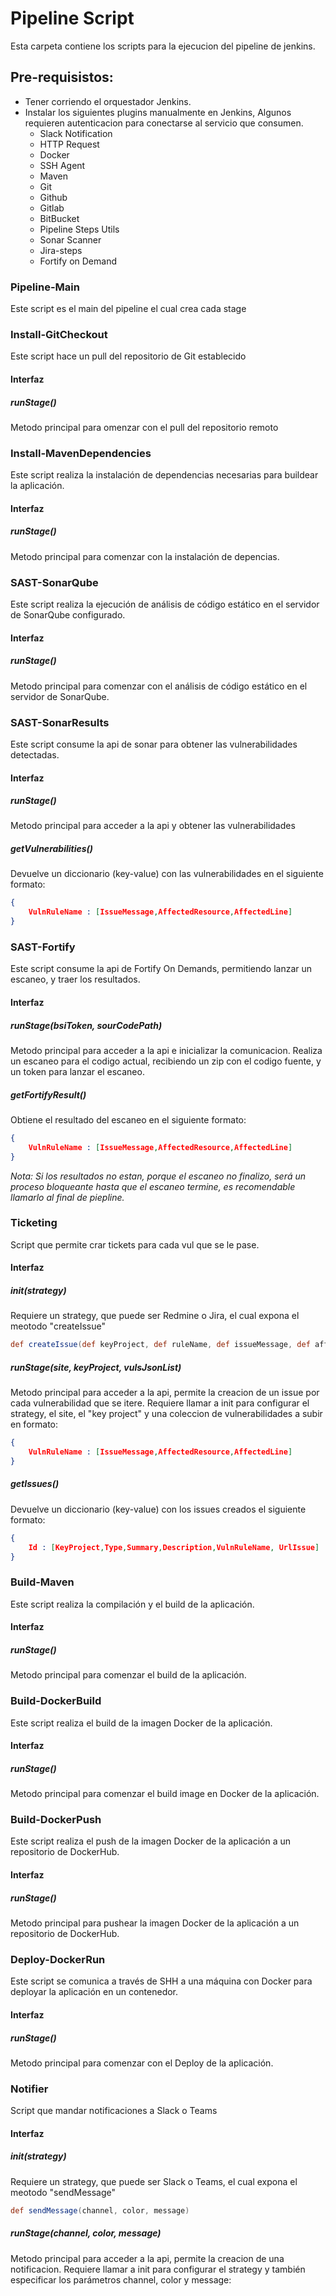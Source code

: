 # Pipeline Script
Esta carpeta contiene los scripts para la ejecucion del pipeline de jenkins.

## Pre-requisistos:
- Tener corriendo el orquestador Jenkins.
- Instalar los siguientes plugins manualmente en Jenkins, Algunos requieren autenticacion para conectarse al servicio que consumen.
	- Slack Notification
	- HTTP Request
	- Docker
	- SSH Agent
	- Maven
	- Git
	- Github
	- Gitlab
	- BitBucket
	- Pipeline Steps Utils
	- Sonar Scanner
	- Jira-steps
	- Fortify on Demand


### Pipeline-Main
Este script es el main del pipeline el cual crea cada stage


### Install-GitCheckout
Este script hace un pull del repositorio de Git establecido

#### Interfaz
##### runStage()
Metodo principal para omenzar con el pull del repositorio remoto


### Install-MavenDependencies
Este script realiza la instalación de dependencias necesarias para buildear la aplicación.

#### Interfaz
##### runStage()
Metodo principal para comenzar con la instalación de depencias.


### SAST-SonarQube
Este script realiza la ejecución de análisis de código estático en el servidor de SonarQube configurado.

#### Interfaz
##### runStage()
Metodo principal para comenzar con el análisis de código estático en el servidor de SonarQube.


### SAST-SonarResults
Este script consume la api de sonar para obtener las vulnerabilidades detectadas.

#### Interfaz
##### runStage()
Metodo principal para acceder a la api y obtener las vulnerabilidades

##### getVulnerabilities()
Devuelve un diccionario (key-value) con las vulnerabilidades en el siguiente formato:
```JSON
{
	VulnRuleName : [IssueMessage,AffectedResource,AffectedLine]
}
```


### SAST-Fortify
Este script consume la api de Fortify On Demands, permitiendo lanzar un escaneo, y traer los resultados.

#### Interfaz
##### runStage(bsiToken, sourCodePath)
Metodo principal para acceder a la api e inicializar la comunicacion. Realiza un escaneo para el codigo actual, recibiendo un zip con el codigo fuente, y un token para lanzar el escaneo.
##### getFortifyResult()
Obtiene el resultado del escaneo en el siguiente formato:
```JSON
{
	VulnRuleName : [IssueMessage,AffectedResource,AffectedLine]
}
```
*Nota: Si los resultados no estan, porque el escaneo no finalizo, será un proceso bloqueante hasta que el escaneo termine, es recomendable llamarlo al final de piepline.*


### Ticketing
Script que permite crar tickets para cada vul que se le pase.

#### Interfaz

##### init(strategy) 
Requiere un strategy, que puede ser Redmine o Jira, el cual expona el meotodo "createIssue" 
```groovy
def createIssue(def keyProject, def ruleName, def issueMessage, def affectedResource, def affectedLine, def siteJira)
```
##### runStage(site, keyProject, vulsJsonList) 
Metodo principal para acceder a la api, permite la creacion de un issue por cada vulnerabilidad que se itere. Requiere llamar a init para configurar el strategy, el site, el "key project" y una coleccion de vulnerabilidades a subir en formato:
```JSON
{
	VulnRuleName : [IssueMessage,AffectedResource,AffectedLine]
}
```
##### getIssues()
Devuelve un diccionario (key-value) con los issues creados el siguiente formato:
```JSON
{
	Id : [KeyProject,Type,Summary,Description,VulnRuleName, UrlIssue]
}
```


### Build-Maven
Este script realiza la compilación y el build de la aplicación.

#### Interfaz
##### runStage()
Metodo principal para comenzar el build de la aplicación.


### Build-DockerBuild
Este script realiza el build de la imagen Docker de la aplicación.

#### Interfaz
##### runStage()
Metodo principal para comenzar el build image en Docker de la aplicación.


### Build-DockerPush
Este script realiza el push de la imagen Docker de la aplicación a un repositorio de DockerHub.

#### Interfaz
##### runStage()
Metodo principal para pushear la imagen Docker de la aplicación a un repositorio de DockerHub.


### Deploy-DockerRun
Este script se comunica a través de SHH a una máquina con Docker para deployar la aplicación en un contenedor.

#### Interfaz
##### runStage()
Metodo principal para comenzar con el Deploy de la aplicación.


### Notifier
Script que mandar notificaciones a Slack o Teams

#### Interfaz

##### init(strategy) 
Requiere un strategy, que puede ser Slack o Teams, el cual expona el meotodo "sendMessage" 
```groovy
def sendMessage(channel, color, message)
```
##### runStage(channel, color, message) 
Metodo principal para acceder a la api, permite la creacion de una notificacion. Requiere llamar a init para configurar el strategy y también especificar los parámetros channel, color y message:
